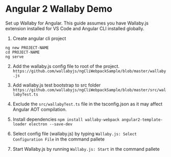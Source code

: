 # Angular 2 Wallaby Demo
Set up Wallaby for Angular. This guide assumes you have Wallaby.js extension installed for VS Code and Angular CLI installed globally.

1. Create angular cli project
```
ng new PROJECT-NAME
cd PROJECT-NAME
ng serve
````

2. Add the wallaby.js config file to root of the project.
`https://github.com/wallabyjs/ngCliWebpackSample/blob/master/wallaby.js`


3. Add wallaby.js test bootstrap to src folder
`https://github.com/wallabyjs/ngCliWebpackSample/blob/master/src/wallabyTest.ts`

4. Exclude the `src/wallabyTest.ts` file in the tsconfig.json as it may affect Angular AOT compilation.

4. Install dependencies
`npm install wallaby-webpack angular2-template-loader electron --save-dev`

5. Select config file (wallaby.js) by typing `Wallaby.js: Select Configuration File` in the command pallete

6. Start Wallaby.js by running `Wallaby.js: Start` in the command pallete

